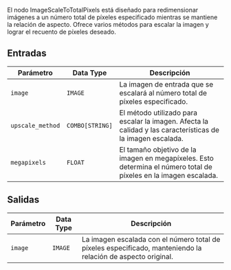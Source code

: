 El nodo ImageScaleToTotalPixels está diseñado para redimensionar imágenes a un número total de píxeles especificado mientras se mantiene la relación de aspecto. Ofrece varios métodos para escalar la imagen y lograr el recuento de píxeles deseado.

## Entradas

| Parámetro       | Data Type | Descripción                                                                |
|-----------------|-------------|----------------------------------------------------------------------------|
| `image`         | `IMAGE`     | La imagen de entrada que se escalará al número total de píxeles especificado.    |
| `upscale_method`| `COMBO[STRING]` | El método utilizado para escalar la imagen. Afecta la calidad y las características de la imagen escalada. |
| `megapixels`    | `FLOAT`     | El tamaño objetivo de la imagen en megapíxeles. Esto determina el número total de píxeles en la imagen escalada. |

## Salidas

| Parámetro | Data Type | Descripción                                                           |
|-----------|-------------|-----------------------------------------------------------------------|
| `image`   | `IMAGE`     | La imagen escalada con el número total de píxeles especificado, manteniendo la relación de aspecto original. |

